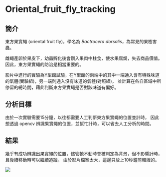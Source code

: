 # Oriental_fruit_fly_tracking

## 簡介
東方果實蠅 (oriental fruit fly)，學名為 *Bactrocera dorsalis*，為常見的果樹害蟲。

雌蠅產卵於果皮下，幼蟲孵化後會鑽入果肉中柱食，使水果腐爛，失去商品價值。
因此，東方果實蠅的防治是相當重要的。

影片中進行的實驗為Y型館試驗，在Y型館的兩端中的其中一端通入含有特殊味道的氣體(實驗組)，另一端則通入沒有味道的氣體(對照組)，
並計算在各自區域中所停留的總時間，藉此判斷東方果實蠅是否對該味道有偏好。

## 分析目標
由於一次實驗需要15分鐘，以往都需要人工判斷東方果實蠅的位置並計時，
因此想透過 opencv 辨識果實蠅的位置，並幫忙計時，可以省去人工分析的時間。

## 結果
幾乎有成功辨識出果實蠅的位置，儘管牠不動時會被判定為背景，但不影響計時，且後續移動時可以繼續追蹤。
由於影片檔案太大，這邊只放上10秒鐘剪輯版的。

![](https://github.com/CK642509/Oriental_fruit_fly_tracking/blob/main/tack_fly_result_trim.gif)
